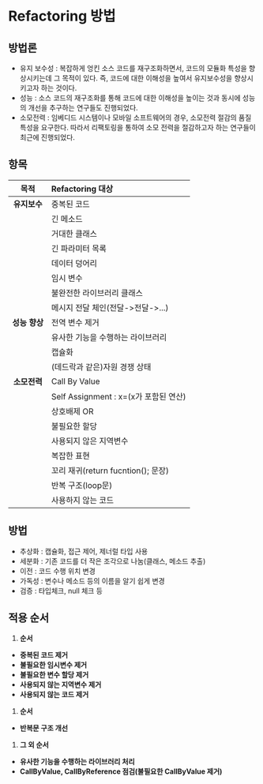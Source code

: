 # Refactoring 방법

## 방법론
- 유지 보수성 : 복잡하게 엉킨 소스 코드를 재구조화하면서, 코드의 모듈화 특성을 향상시키는데 그 목적이 있다. 즉, 코드에 대한 이해성을 높여서 유지보수성을 향상시키고자 하는 것이다.
- 성능 : 소스 코드의 재구조화를 통해 코드에 대한 이해성을 높이는 것과 동시에 성능의 개선을 추구하는 연구들도 진행되었다.
- 소모전력 : 임베디드 시스템이나 모바일 소프트웨어의 경우, 소모전력 절감의 품질 특성을 요구한다. 따라서 리팩토링을 통하여 소모 전력을 절감하고자 하는 연구들이 최근에 진행되었다.

## 항목
|목적|Refactoring 대상|
|:-:|:-|
|**유지보수**|중복된 코드|  =====> 1
  ||긴 메소드|
  ||거대한 클래스|
  ||긴 파라미터 목록|
  ||데이터 덩어리|
||임시 변수| ====> 1
||불완전한 라이브러리 클래스|
||메시지 전달 체인(전달->전달->...)|
|**성능 향상**|전역 변수 제거|
||유사한 기능을 수행하는 라이브러리| =====>
||캡슐화|
||(데드락과 같은)자원 경쟁 상태|
|**소모전력**|Call By Value| ======> ???
||Self Assignment : x=(x가 포함된 연산)| ???
||상호배제 OR|
||불필요한 할당|  =====> 1
||사용되지 않은 지역변수|  =====> 1
||복잡한 표현|
||꼬리 재귀(return fucntion(); 문장)|
||반복 구조(loop문)|    =========> 2
||사용하지 않는 코드|

## 방법
- 추상화 : 캡슐화, 접근 제어, 제너럴 타입 사용
- 세분화 : 기존 코드를 더 작은 조각으로 나눔(클래스, 메소드 추출)
- 이전 : 코드 수행 위치 변경
- 가독성 : 변수나 메소드 등의 이름을 알기 쉽게 변경
- 검증 : 타입체크, null 체크 등

## **적용 순서**
1. **순서**
  - **중복된 코드 제거**
  - **불필요한 임시변수 제거**
  - **불필요한 변수 할당 제거**
  - **사용되지 않는 지역변수 제거**
  - **사용되지 않는 코드 제거**

1. **순서**
  - **반복문 구조 개선**
1. **그 외 순서**
  - **유사한 기능을 수행하는 라이브러리 처리**
  - **CallByValue, CallByReference 점검(불필요한 CallByValue 제거)**
